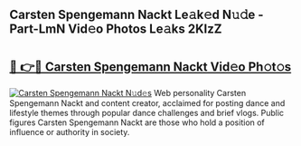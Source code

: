 ## Carsten Spengemann Nackt Le𝚊k𝚎d N𝚞𝚍e - Part-LmN Vid𝚎o Photos Le𝚊ks 2KIzZ

# <h2><a href="http://fb4vzi.evod.top/?m=Carsten+Spengemann+Nackt">🔗 👉🔴 Carsten Spengemann Nackt Vid𝚎o Ph𝚘t𝚘s</a></h2>

[![Carsten Spengemann Nackt N𝚞d𝚎s](https://i.imgur.com/8V9OHl7.gif)](http://fb4vzi.evod.top/?m=Carsten+Spengemann+Nackt)
Web personality Carsten Spengemann Nackt and content creator, acclaimed for posting dance and lifestyle themes through popular dance challenges and brief vlogs. Public figures Carsten Spengemann Nackt are those who hold a position of influence or authority in society. 
